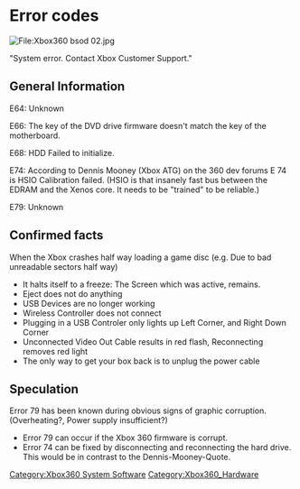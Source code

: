 # Error codes

![<File:Xbox360> bsod 02.jpg](http://www.free60.org/index.php5?title=Special:Upload&wpDestFile=Xbox360_bsod_02.jpg)

"System error. Contact Xbox Customer Support."

## General Information

E64: Unknown

E66: The key of the DVD drive firmware doesn't match the key of the
motherboard.

E68: HDD Failed to initialize.

E74: According to Dennis Mooney (Xbox ATG) on the 360 dev forums E 74 is
HSIO Calibration failed. (HSIO is that insanely fast bus between the
EDRAM and the Xenos core. It needs to be "trained" to be reliable.)

E79: Unknown

## Confirmed facts

When the Xbox crashes half way loading a game disc (e.g. Due to bad
unreadable sectors half way)

- It halts itself to a freeze: The Screen which was active, remains.
- Eject does not do anything
- USB Devices are no longer working
- Wireless Controller does not connect
- Plugging in a USB Controler only lights up Left Corner, and Right
  Down Corner
- Unconnected Video Out Cable results in red flash, Reconnecting
  removes red light
- The only way to get your box back is to unplug the power cable

## Speculation

Error 79 has been known during obvious signs of graphic corruption.
(Overheating?, Power supply insufficient?)

- Error 79 can occur if the Xbox 360 firmware is corrupt.
- Error 74 can be fixed by disconnecting and reconnecting the hard
  drive. This would be in contrast to the Dennis-Mooney-Quote.

[Category:Xbox360 System Software](Category_Xbox360_System_Software)
[Category:Xbox360_Hardware](Category_Xbox360_Hardware)
